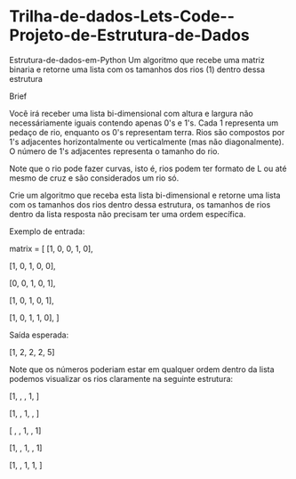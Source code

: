 # Trilha-de-dados-Lets-Code--Projeto-de-Estrutura-de-Dados

Estrutura-de-dados-em-Python
Um algoritmo que recebe uma matriz binaria e retorne uma lista com os tamanhos dos rios (1) dentro dessa estrutura


Brief

Você irá receber uma lista bi-dimensional com altura e largura não necessáriamente iguais contendo apenas 0's e 1's. Cada 1 representa um pedaço de rio, enquanto os 0's representam terra. Rios são compostos por 1's adjacentes horizontalmente ou verticalmente (mas não diagonalmente). O número de 1's adjacentes representa o tamanho do rio.

Note que o rio pode fazer curvas, isto é, rios podem ter formato de L ou até mesmo de cruz e são considerados um rio só.

Crie um algoritmo que receba esta lista bi-dimensional e retorne uma lista com os tamanhos dos rios dentro dessa estrutura, os tamanhos de rios dentro da lista resposta não precisam ter uma ordem específica.

Exemplo de entrada:

matrix = [ [1, 0, 0, 1, 0],

[1, 0, 1, 0, 0],

[0, 0, 1, 0, 1],

[1, 0, 1, 0, 1],

[1, 0, 1, 1, 0],
]

Saída esperada:

[1, 2, 2, 2, 5]

Note que os números poderiam estar em qualquer ordem dentro da lista
podemos visualizar os rios claramente na seguinte estrutura:

[1, , , 1, ]

[1, , 1, , ]

[ , , 1, , 1]

[1, , 1, , 1]

[1, , 1, 1, ]
